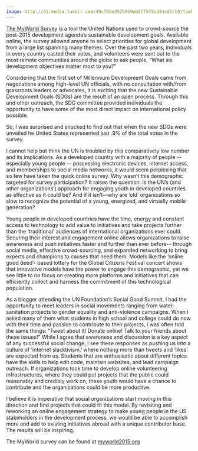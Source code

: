 ```yaml
---
image: http://41.media.tumblr.com/49c76be2575919eb2ff572cd81c85cb9/tumblr_nvemvjKeG81tvgkvdo1_1280.png
---
```


[The MyWorld Survey](http://www.myworld2015.org/) is a tool the United Nations used to crowd-source the post-2015 development agenda’s sustainable development goals. Available online, the survey allowed anyone to select priorities for global development from a large list spanning many themes. Over the past two years, individuals in every country casted their votes, and volunteers were sent out to the most remote communities around the globe to ask people, “What six development objectives matter most to you?”

Considering that the first set of Millennium Development Goals came from negotiations among high-level UN officials, with no consultation with/from grassroots leaders or advocates, it is exciting that the new Sustainable Development Goals (SDGs) are the result of an open process. Through this and other outreach, the SDG committee provided individuals the opportunity to have some of the most direct impact on international policy possible.

So, I was surprised and shocked to find out that when the new SDGs were unveiled he United States represented just .9% of the total votes in the survey.

I cannot help but think the UN is troubled by this comparatively low number and its implications. As a developed country with a majority of people -- especially young people --  possessing electronic devices, internet access, and memberships to social media networks, it would seem perplexing that so few have taken the quick online survey. Why wasn’t this demographic targeted for survey participation? It raises the question: is the UN’s (and other organizations’) approach for engaging youth in developed countries as effective as it could be? And if it isn’t—why are ‘old’ organizations so slow to recognize the potential of a young, energized, and virtually mobile generation?

Young people in developed countries have the time, energy and constant access to technology to add value to initiatives and take projects further than the ‘traditional’ audiences of international organizations ever could. Securing their interest and engagement online allows organizations to raise awareness and push initiatives faster and further than ever before-- through social media, effective crowd-sourcing, and expanded networking to bring experts and champions to causes that need them. Models like the ‘online good deed’- based lottery for the Global Citizens Festival concert shows that innovative models have the power to engage this demographic, yet we see little to no focus on creating more platforms and initiatives that can efficiently collect and harness the commitment of this technological population.

 As a blogger attending the UN Foundation’s Social Good Summit, I had the opportunity to meet leaders in social movements ranging from water-sanitation projects to gender equality and anti-violence campaigns. When I asked many of them what students in high school and college could do now with their time and passion to contribute to their projects, I was often told the same things: “Tweet about it!  Donate online! Talk to your friends about these issues!” While I agree that awareness and discussion is a key aspect of any successful social change, I see these responses as pushing us into a culture of ‘internet slacktivism,’ where nothing more than tweets and ‘likes’ are expected from us. Students that are enthusiastic about different topics have the skills to help edit code, maintain websites, and lead campaign outreach. If organizations took time to develop online volunteering infrastructures, where they could put projects that the public could reasonably and credibly work on, these youth would have a chance to contribute and the organizations could be more productive.

I believe it is imperative that social organizations start moving in this direction and find projects that could fit this model. By revisiting and reworking an online engagement strategy to make young people in the US stakeholders in the development process, we would be able to accomplish more and add to existing initiatives abroad with a unique contributor base. The results will be inspiring.

The MyWorld survey can be found at [myworld2015.org](http://www.myworld2015.org/)
